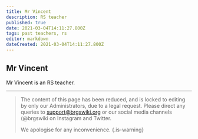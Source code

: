 ```yaml
---
title: Mr Vincent
description: RS teacher
published: true
date: 2021-03-04T14:11:27.800Z
tags: past teachers, rs
editor: markdown
dateCreated: 2021-03-04T14:11:27.800Z
---
```


## Mr Vincent
Mr Vincent is an RS teacher.


---

> The content of this page has been reduced, and is locked to editing by only our Administrators, due to a legal request. Please direct any queries to <support@brgswiki.org> or our social media channels (@brgswiki on Instagram and Twitter.
> 
> We apologise for any inconvenience.
{.is-warning}